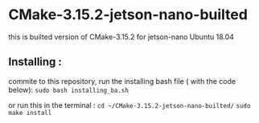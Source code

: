 # CMake-3.15.2-jetson-nano-builted

this is builted version of CMake-3.15.2 for jetson-nano Ubuntu 18.04

## Installing :
commite to this repository,
run the installing bash file ( with the code below):
`sudo bash installing_ba.sh`

or run this in the terminal :
`cd ~/CMake-3.15.2-jetson-nano-builted/`
`sudo make install`

